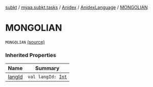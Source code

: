 [subkt](../../../index.md) / [myaa.subkt.tasks](../../index.md) / [Anidex](../index.md) / [AnidexLanguage](index.md) / [MONGOLIAN](./-m-o-n-g-o-l-i-a-n.md)

# MONGOLIAN

`MONGOLIAN` [(source)](https://github.com/Myaamori/SubKt/blob/0.1.13/src/main/kotlin/myaa/subkt/tasks/tasks.kt#L1088)

### Inherited Properties

| Name | Summary |
|---|---|
| [langId](lang-id.md) | `val langId: `[`Int`](https://kotlinlang.org/api/latest/jvm/stdlib/kotlin/-int/index.html) |
